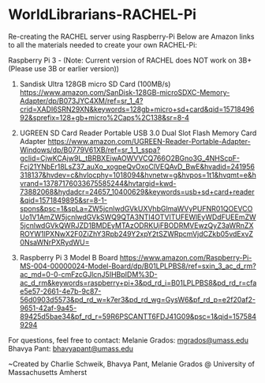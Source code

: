 # WorldLibrarians-RACHEL-Pi
Re-creating the RACHEL server using Raspberry-Pi
Below are Amazon links to all the materials needed to create your own RACHEL-Pi:

Raspberry Pi 3 - 
(Note: Current version of RACHEL does NOT work on 3B+ (Please use 3B or earlier version))

1. Sandisk Ultra 128GB micro SD Card (100MB/s)
https://www.amazon.com/SanDisk-128GB-microSDXC-Memory-Adapter/dp/B073JYC4XM/ref=sr_1_4?crid=XADI6SRN29XN&keywords=128gb+micro+sd+card&qid=1571849692&sprefix=128+gb+micro%2Caps%2C138&sr=8-4  

2. UGREEN SD Card Reader Portable USB 3.0 Dual Slot Flash Memory Card Adapter
https://www.amazon.com/UGREEN-Reader-Portable-Adapter-Windows/dp/B0779V61XB/ref=sr_1_1_sspa?gclid=CjwKCAjw9L_tBRBXEiwAOWVVCQ766O2BGno3G_4NHScpF-Fcj21YNbEr18LsZ37_auXo_xogpeQvOxoClVEQAvD_BwE&hvadid=241956318137&hvdev=c&hvlocphy=1018094&hvnetw=g&hvpos=1t1&hvqmt=e&hvrand=13787176033675585244&hvtargid=kwd-73882068&hydadcr=24657_10400629&keywords=usb+sd+card+reader&qid=1571849895&sr=8-1-spons&psc=1&spLa=ZW5jcnlwdGVkUXVhbGlmaWVyPUFNR01QOEVCOUo1V1AmZW5jcnlwdGVkSWQ9QTA3NTI4OTVITUFEWlEyWDdFUEEmZW5jcnlwdGVkQWRJZD1BMDEyMTAzODRKUjFBODRMVEwzQyZ3aWRnZXROYW1lPXNwX2F0ZiZhY3Rpb249Y2xpY2tSZWRpcmVjdCZkb05vdExvZ0NsaWNrPXRydWU=  

3. Raspberry Pi 3 Model B Board
https://www.amazon.com/Raspberry-Pi-MS-004-00000024-Model-Board/dp/B01LPLPBS8/ref=sxin_3_ac_d_rm?ac_md=0-0-cmFzcGJlcnJ5IHBpIDM%3D-ac_d_rm&keywords=raspberry+pi+3&pd_rd_i=B01LPLPBS8&pd_rd_r=cfae5e57-2661-4e7b-9c87-56d0903d5573&pd_rd_w=k7er3&pd_rd_wg=GysW6&pf_rd_p=e2f20af2-9651-42af-9a45-89425d5bae34&pf_rd_r=59R6PSCANTT6FDJ41G09&psc=1&qid=1575849294

For questions, feel free to contact: 
Melanie Grados: mgrados@umass.edu
Bhavya Pant: bhavyapant@umass.edu

~Created by Charlie Schweik, Bhavya Pant, Melanie Grados @ University of Massachusetts Amherst
